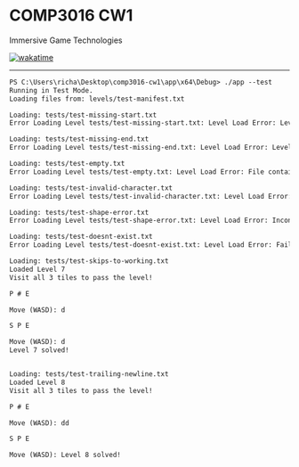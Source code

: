# COMP3016 CW1

Immersive Game Technologies

[![wakatime](https://wakatime.com/badge/user/55c30436-1509-4eb9-9f18-fa9b7c6060c4/project/0ae22791-78f9-4b74-a85d-f959b47d3de3.svg)](https://wakatime.com/badge/user/55c30436-1509-4eb9-9f18-fa9b7c6060c4/project/0ae22791-78f9-4b74-a85d-f959b47d3de3)

---

```txt
PS C:\Users\richa\Desktop\comp3016-cw1\app\x64\Debug> ./app --test
Running in Test Mode.
Loading files from: levels/test-manifest.txt

Loading: tests/test-missing-start.txt
Error Loading Level tests/test-missing-start.txt: Level Load Error: Level failed to initialise: Missing either Start or End tile (Sentinel value check).

Loading: tests/test-missing-end.txt
Error Loading Level tests/test-missing-end.txt: Level Load Error: Level failed to initialise: Missing either Start or End tile (Sentinel value check).

Loading: tests/test-empty.txt
Error Loading Level tests/test-empty.txt: Level Load Error: File contained no level setup data.

Loading: tests/test-invalid-character.txt
Error Loading Level tests/test-invalid-character.txt: Level Load Error: Failed to parse character '! into a Tile.

Loading: tests/test-shape-error.txt
Error Loading Level tests/test-shape-error.txt: Level Load Error: Inconsistent line length in level file tests/test-shape-error.txt

Loading: tests/test-doesnt-exist.txt
Error Loading Level tests/test-doesnt-exist.txt: Level Load Error: Failed to open level file: tests/test-doesnt-exist.txt

Loading: tests/test-skips-to-working.txt
Loaded Level 7
Visit all 3 tiles to pass the level!

P # E

Move (WASD): d

S P E

Move (WASD): d
Level 7 solved!


Loading: tests/test-trailing-newline.txt
Loaded Level 8
Visit all 3 tiles to pass the level!

P # E

Move (WASD): dd

S P E

Move (WASD): Level 8 solved!
```
